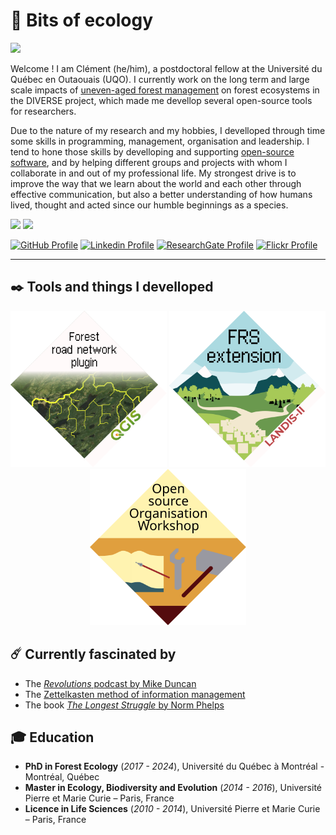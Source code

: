 # 🍃 Bits of ecology

![](https://user-images.githubusercontent.com/41070328/114421017-d9610500-9b82-11eb-839b-80597308a7e1.png)

Welcome ! I am Clément (he/him), a postdoctoral fellow at the Université du Québec en Outaouais (UQO). I currently work on the long term and large scale impacts of [uneven-aged forest management](https://forestrypedia.com/even-aged-forests-vs-uneven-aged-forests/) on forest ecosystems in the DIVERSE project, which made me devellop several open-source tools for researchers.

Due to the nature of my research and my hobbies, I develloped through time some skills in programming, management, organisation and leadership. I tend to hone those skills by develloping and supporting [open-source software](https://en.wikipedia.org/wiki/Open-source_software), and by helping different groups and projects with whom I collaborate in and out of my professional life. My strongest drive is to improve the way that we learn about the world and each other through effective communication, but also a better understanding of how humans lived, thought and acted since our humble beginnings as a species.

![](https://img.shields.io/badge/Langage-French%20(native)-D72347) ![](https://img.shields.io/badge/Langage-English%20(C2)-D72347)

[![GitHub Profile](https://img.shields.io/badge/GitHub-Klemet-lightgrey?logo=GitHub)](https://github.com/Klemet) 
[![Linkedin Profile](https://img.shields.io/badge/Linkedin-Cl%C3%A9ment%20Hardy-0A66C2?logo=linkedin)](https://www.linkedin.com/in/clement-hardy-ecology/) 
[![ResearchGate Profile](https://img.shields.io/badge/ResearchGate-Cl%C3%A9ment%20Hardy-00CCBB?logo=researchgate)](https://www.researchgate.net/profile/Clement-Hardy-3) 
[![Flickr Profile](https://img.shields.io/badge/Flickr-Cl%C3%A9ment%20De%20Riv-347deb?logo=flickr)](https://flickr.com/photos/135911843@N03/)

* * *

## ✒️ Tools and things I develloped

<p align="center">
<a href="https://github.com/Klemet/ForestRoadNetworkPluginForQGIS">
<img src="https://raw.githubusercontent.com/Klemet/ForestRoadNetworkPluginForQGIS/master/Logo_FR_Plugin.svg" width="250"></a> <a href="https://github.com/Klemet/LANDIS-II-Forest-Roads-Simulation-module">
<img src="https://raw.githubusercontent.com/Klemet/LANDIS-II-Forest-Roads-Simulation-extension/master/webPageContent/assets/media/FRS_module_logo_v2.svg" width="250"></a> 
<a href="https://klemet.github.io/Workshop-Organization-EN/">
<img src="https://raw.githubusercontent.com/Klemet/Workshop-Organization-EN/main/imgs/Logo%20atelier%20organisation%20EN.svg" width="250"></a>
 </p>
  
## ☄️ Currently fascinated by

- The [*Revolutions* podcast by Mike Duncan](https://thehistoryofrome.typepad.com/)
- The [Zettelkasten method of information management](https://zettelkasten.de/posts/overview/)
- The book [*The Longest Struggle* by Norm Phelps](https://www.goodreads.com/book/show/1890134.The_Longest_Struggle)

## 🎓 Education

- **PhD in Forest Ecology** (*2017 - 2024*), Université du Québec à Montréal - Montréal, Québec
- **Master in Ecology, Biodiversity and Evolution** (*2014 - 2016*), Université Pierre et Marie Curie – Paris, France
- **Licence in Life Sciences** (*2010 - 2014*), Université Pierre et Marie Curie – Paris, France
